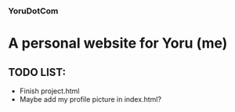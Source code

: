 ###  YoruDotCom

# A personal website for Yoru (me)

## TODO LIST:

- Finish project.html
- Maybe add my profile picture in index.html?